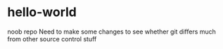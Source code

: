 # hello-world
noob repo
Need to make some changes to see whether git differs much from other source control stuff
